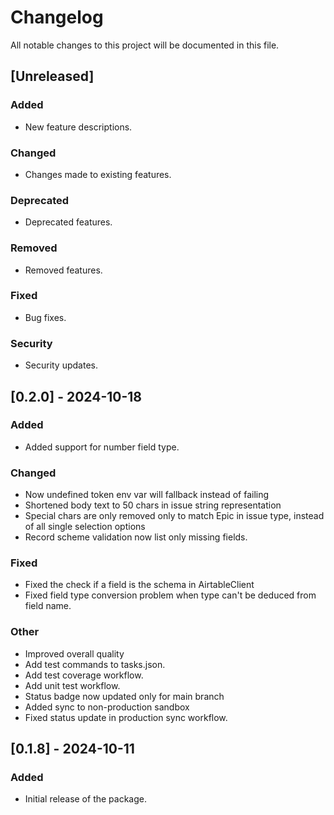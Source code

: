 # Changelog

All notable changes to this project will be documented in this file.

## [Unreleased]
### Added
- New feature descriptions.

### Changed
- Changes made to existing features.

### Deprecated
- Deprecated features.

### Removed
- Removed features.

### Fixed
- Bug fixes.

### Security
- Security updates.

## [0.2.0] - 2024-10-18
### Added
- Added support for number field type.

### Changed
- Now undefined token env var will fallback instead of failing
- Shortened body text to 50 chars in issue string representation
- Special chars are only removed only to match Epic in issue type, instead of all single selection options
- Record scheme validation now list only missing fields.

### Fixed
- Fixed the check if a field is the schema in AirtableClient
- Fixed field type conversion problem when type can't be deduced from field name.

### Other
- Improved overall quality
- Add test commands to tasks.json.
- Add test coverage workflow.
- Add unit test workflow.
- Status badge now updated only for main branch
- Added sync to non-production sandbox
- Fixed status update in production sync workflow.
  
## [0.1.8] - 2024-10-11
### Added
- Initial release of the package.
